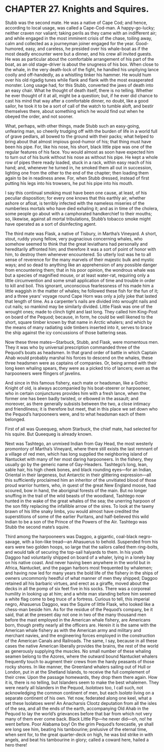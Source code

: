 # CHAPTER 27. Knights and Squires.

Stubb was the second mate. He was a native of Cape Cod; and hence, according to
local usage, was called a Cape-Cod-man. A happy-go-lucky; neither craven nor
valiant; taking perils as they came with an indifferent air; and while engaged
in the most imminent crisis of the chase, toiling away, calm and collected as a
journeyman joiner engaged for the year. Good-humored, easy, and careless, he
presided over his whale-boat as if the most deadly encounter were but a dinner,
and his crew all invited guests. He was as particular about the comfortable
arrangement of his part of the boat, as an old stage-driver is about the
snugness of his box. When close to the whale, in the very death-lock of the
fight, he handled his unpitying lance coolly and off-handedly, as a whistling
tinker his hammer. He would hum over his old rigadig tunes while flank and flank
with the most exasperated monster. Long usage had, for this Stubb, converted the
jaws of death into an easy chair. What he thought of death itself, there is no
telling. Whether he ever thought of it at all, might be a question; but, if he
ever did chance to cast his mind that way after a comfortable dinner, no doubt,
like a good sailor, he took it to be a sort of call of the watch to tumble
aloft, and bestir themselves there, about something which he would find out when
he obeyed the order, and not sooner.

What, perhaps, with other things, made Stubb such an easy-going, unfearing man,
so cheerily trudging off with the burden of life in a world full of grave
pedlars, all bowed to the ground with their packs; what helped to bring about
that almost impious good-humor of his; that thing must have been his pipe. For,
like his nose, his short, black little pipe was one of the regular features of
his face. You would almost as soon have expected him to turn out of his bunk
without his nose as without his pipe. He kept a whole row of pipes there ready
loaded, stuck in a rack, within easy reach of his hand; and, whenever he turned
in, he smoked them all out in succession, lighting one from the other to the end
of the chapter; then loading them again to be in readiness anew. For, when Stubb
dressed, instead of first putting his legs into his trowsers, he put his pipe
into his mouth.

I say this continual smoking must have been one cause, at least, of his peculiar
disposition; for every one knows that this earthly air, whether ashore or
afloat, is terribly infected with the nameless miseries of the numberless
mortals who have died exhaling it; and as in time of the cholera, some people go
about with a camphorated handkerchief to their mouths; so, likewise, against all
mortal tribulations, Stubb’s tobacco smoke might have operated as a sort of
disinfecting agent.

The third mate was Flask, a native of Tisbury, in Martha’s Vineyard. A short,
stout, ruddy young fellow, very pugnacious concerning whales, who somehow seemed
to think that the great leviathans had personally and hereditarily affronted
him; and therefore it was a sort of point of honor with him, to destroy them
whenever encountered. So utterly lost was he to all sense of reverence for the
many marvels of their majestic bulk and mystic ways; and so dead to anything
like an apprehension of any possible danger from encountering them; that in his
poor opinion, the wondrous whale was but a species of magnified mouse, or at
least water-rat, requiring only a little circumvention and some small
application of time and trouble in order to kill and boil. This ignorant,
unconscious fearlessness of his made him a little waggish in the matter of
whales; he followed these fish for the fun of it; and a three years’ voyage
round Cape Horn was only a jolly joke that lasted that length of time. As a
carpenter’s nails are divided into wrought nails and cut nails; so mankind may
be similarly divided. Little Flask was one of the wrought ones; made to clinch
tight and last long. They called him King-Post on board of the Pequod; because,
in form, he could be well likened to the short, square timber known by that name
in Arctic whalers; and which by the means of many radiating side timbers
inserted into it, serves to brace the ship against the icy concussions of those
battering seas.

Now these three mates—Starbuck, Stubb, and Flask, were momentous men. They it
was who by universal prescription commanded three of the Pequod’s boats as
headsmen. In that grand order of battle in which Captain Ahab would probably
marshal his forces to descend on the whales, these three headsmen were as
captains of companies. Or, being armed with their long keen whaling spears, they
were as a picked trio of lancers; even as the harpooneers were flingers of
javelins.

And since in this famous fishery, each mate or headsman, like a Gothic Knight of
old, is always accompanied by his boat-steerer or harpooneer, who in certain
conjunctures provides him with a fresh lance, when the former one has been badly
twisted, or elbowed in the assault; and moreover, as there generally subsists
between the two, a close intimacy and friendliness; it is therefore but meet,
that in this place we set down who the Pequod’s harpooneers were, and to what
headsman each of them belonged.

First of all was Queequeg, whom Starbuck, the chief mate, had selected for his
squire. But Queequeg is already known.

Next was Tashtego, an unmixed Indian from Gay Head, the most westerly promontory
of Martha’s Vineyard, where there still exists the last remnant of a village of
red men, which has long supplied the neighboring island of Nantucket with many
of her most daring harpooneers. In the fishery, they usually go by the generic
name of Gay-Headers. Tashtego’s long, lean, sable hair, his high cheek bones,
and black rounding eyes—for an Indian, Oriental in their largeness, but
Antarctic in their glittering expression—all this sufficiently proclaimed him an
inheritor of the unvitiated blood of those proud warrior hunters, who, in quest
of the great New England moose, had scoured, bow in hand, the aboriginal forests
of the main. But no longer snuffing in the trail of the wild beasts of the
woodland, Tashtego now hunted in the wake of the great whales of the sea; the
unerring harpoon of the son fitly replacing the infallible arrow of the sires.
To look at the tawny brawn of his lithe snaky limbs, you would almost have
credited the superstitions of some of the earlier Puritans, and half-believed
this wild Indian to be a son of the Prince of the Powers of the Air. Tashtego
was Stubb the second mate’s squire.

Third among the harpooneers was Daggoo, a gigantic, coal-black negro-savage,
with a lion-like tread—an Ahasuerus to behold. Suspended from his ears were two
golden hoops, so large that the sailors called them ring-bolts, and would talk
of securing the top-sail halyards to them. In his youth Daggoo had voluntarily
shipped on board of a whaler, lying in a lonely bay on his native coast. And
never having been anywhere in the world but in Africa, Nantucket, and the pagan
harbors most frequented by whalemen; and having now led for many years the bold
life of the fishery in the ships of owners uncommonly heedful of what manner of
men they shipped; Daggoo retained all his barbaric virtues, and erect as a
giraffe, moved about the decks in all the pomp of six feet five in his socks.
There was a corporeal humility in looking up at him; and a white man standing
before him seemed a white flag come to beg truce of a fortress. Curious to tell,
this imperial negro, Ahasuerus Daggoo, was the Squire of little Flask, who
looked like a chess-man beside him. As for the residue of the Pequod’s company,
be it said, that at the present day not one in two of the many thousand men
before the mast employed in the American whale fishery, are Americans born,
though pretty nearly all the officers are. Herein it is the same with the
American whale fishery as with the American army and military and merchant
navies, and the engineering forces employed in the construction of the American
Canals and Railroads. The same, I say, because in all these cases the native
American liberally provides the brains, the rest of the world as generously
supplying the muscles. No small number of these whaling seamen belong to the
Azores, where the outward bound Nantucket whalers frequently touch to augment
their crews from the hardy peasants of those rocky shores. In like manner, the
Greenland whalers sailing out of Hull or London, put in at the Shetland Islands,
to receive the full complement of their crew. Upon the passage homewards, they
drop them there again. How it is, there is no telling, but Islanders seem to
make the best whalemen. They were nearly all Islanders in the Pequod,
_Isolatoes_ too, I call such, not acknowledging the common continent of men, but
each _Isolato_ living on a separate continent of his own. Yet now, federated
along one keel, what a set these Isolatoes were! An Anacharsis Clootz deputation
from all the isles of the sea, and all the ends of the earth, accompanying Old
Ahab in the Pequod to lay the world’s grievances before that bar from which not
very many of them ever come back. Black Little Pip—he never did—oh, no! he went
before. Poor Alabama boy! On the grim Pequod’s forecastle, ye shall ere long see
him, beating his tambourine; prelusive of the eternal time, when sent for, to
the great quarter-deck on high, he was bid strike in with angels, and beat his
tambourine in glory; called a coward here, hailed a hero there!

